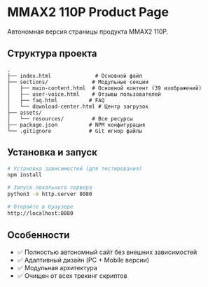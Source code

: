 # MMAX2 110P Product Page

Автономная версия страницы продукта MMAX2 110P.

## Структура проекта

```
.
├── index.html              # Основной файл
├── sections/              # Модульные секции
│   ├── main-content.html  # Основной контент (39 изображений)
│   ├── user-voice.html    # Отзывы пользователей
│   ├── faq.html          # FAQ
│   └── download-center.html # Центр загрузок
├── assets/
│   └── resources/         # Все ресурсы
├── package.json          # NPM конфигурация
└── .gitignore            # Git игнор файлы
```

## Установка и запуск

```bash
# Установка зависимостей (для тестирования)
npm install

# Запуск локального сервера
python3 -m http.server 8080

# Откройте в браузере
http://localhost:8080
```

## Особенности

- ✅ Полностью автономный сайт без внешних зависимостей
- ✅ Адаптивный дизайн (PC + Mobile версии)
- ✅ Модульная архитектура
- ✅ Очищен от всех трекинг скриптов